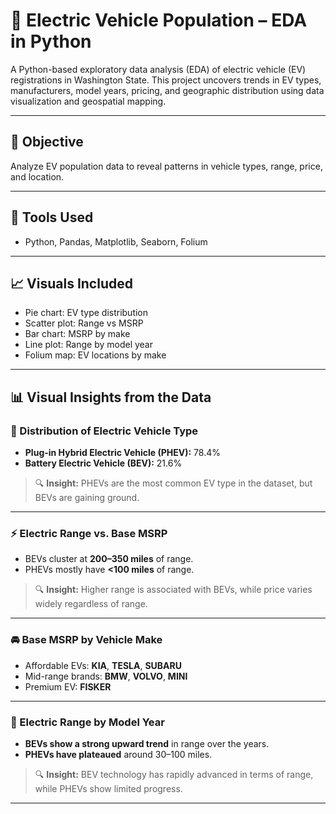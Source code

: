 # 🚗 Electric Vehicle Population – EDA in Python

A Python-based exploratory data analysis (EDA) of electric vehicle (EV) registrations in Washington State. This project uncovers trends in EV types, manufacturers, model years, pricing, and geographic distribution using data visualization and geospatial mapping.

---

## 📌 Objective

Analyze EV population data to reveal patterns in vehicle types, range, price, and location.

---

## 🔧 Tools Used

- Python, Pandas, Matplotlib, Seaborn, Folium

---

## 📈 Visuals Included

- Pie chart: EV type distribution  
- Scatter plot: Range vs MSRP  
- Bar chart: MSRP by make  
- Line plot: Range by model year  
- Folium map: EV locations by make

---

## 📊 Visual Insights from the Data

### 🥧 Distribution of Electric Vehicle Type

- **Plug-in Hybrid Electric Vehicle (PHEV):** 78.4%
- **Battery Electric Vehicle (BEV):** 21.6%

> 🔍 **Insight:** PHEVs are the most common EV type in the dataset, but BEVs are gaining ground.

---

### ⚡ Electric Range vs. Base MSRP

- BEVs cluster at **200–350 miles** of range.
- PHEVs mostly have **<100 miles** of range.

> 🔍 **Insight:** Higher range is associated with BEVs, while price varies widely regardless of range.

---

### 🚘 Base MSRP by Vehicle Make

- Affordable EVs: **KIA**, **TESLA**, **SUBARU** 
- Mid-range brands: **BMW**, **VOLVO**, **MINI** 
- Premium EV: **FISKER**

---

### 📅 Electric Range by Model Year

- **BEVs show a strong upward trend** in range over the years.
- **PHEVs have plateaued** around 30–100 miles.

> 🔍 **Insight:** BEV technology has rapidly advanced in terms of range, while PHEVs show limited progress.

---



